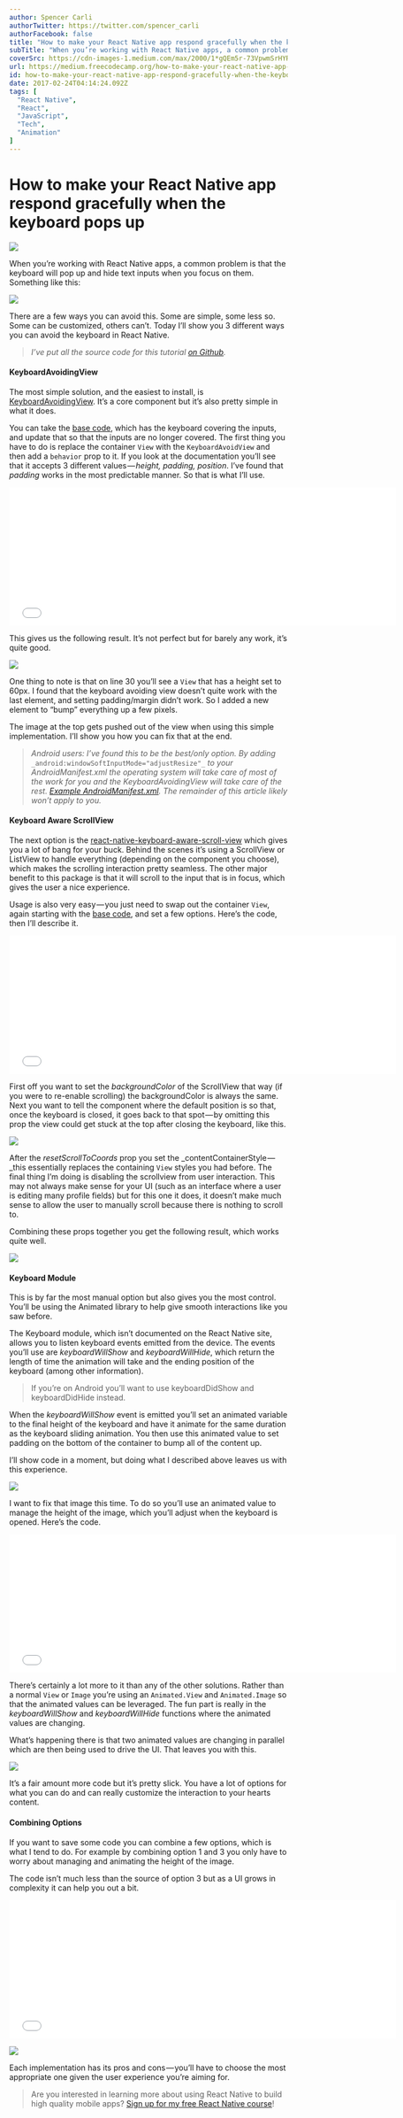 ```yaml
---
author: Spencer Carli
authorTwitter: https://twitter.com/spencer_carli
authorFacebook: false
title: "How to make your React Native app respond gracefully when the keyboard pops up"
subTitle: "When you’re working with React Native apps, a common problem is that the keyboard will pop up and hide text inputs when you focus on them..."
coverSrc: https://cdn-images-1.medium.com/max/2000/1*gQEm5r-73VpwmSrHYRi0AQ.jpeg
url: https://medium.freecodecamp.org/how-to-make-your-react-native-app-respond-gracefully-when-the-keyboard-pops-up-7442c1535580
id: how-to-make-your-react-native-app-respond-gracefully-when-the-keyboard-pops-up-7442c1535580
date: 2017-02-24T04:14:24.092Z
tags: [
  "React Native",
  "React",
  "JavaScript",
  "Tech",
  "Animation"
]
---
```

# How to make your React Native app respond gracefully when the keyboard pops up







![](https://cdn-images-1.medium.com/max/2000/1*gQEm5r-73VpwmSrHYRi0AQ.jpeg)







When you’re working with React Native apps, a common problem is that the keyboard will pop up and hide text inputs when you focus on them. Something like this:



![](https://cdn-images-1.medium.com/max/1600/1*dcFgfha_NfuPIi4YqEnsmQ.gif)



There are a few ways you can avoid this. Some are simple, some less so. Some can be customized, others can’t. Today I’ll show you 3 different ways you can avoid the keyboard in React Native.

> _I’ve put all the source code for this tutorial_ [_on Github_](https://github.com/spencercarli/react-native-keyboard-avoidance-examples)_._

#### KeyboardAvoidingView

The most simple solution, and the easiest to install, is [KeyboardAvoidingView](https://facebook.github.io/react-native/docs/keyboardavoidingview.html). It’s a core component but it’s also pretty simple in what it does.

You can take the [base code](https://gist.github.com/spencercarli/8acb7208090f759b0fc2fda3394796f1), which has the keyboard covering the inputs, and update that so that the inputs are no longer covered. The first thing you have to do is replace the container `View` with the `KeyboardAvoidView` and then add a `behavior` prop to it. If you look at the documentation you’ll see that it accepts 3 different values — _height, padding, position_. I’ve found that _padding_ works in the most predictable manner. So that is what I’ll use.





<iframe width="700" height="250" src="/media/f43b12ec148ba5ee0101fb475d256d71?postId=7442c1535580" data-media-id="f43b12ec148ba5ee0101fb475d256d71" allowfullscreen="" frameborder="0"></iframe>





This gives us the following result. It’s not perfect but for barely any work, it’s quite good.



![](https://cdn-images-1.medium.com/max/1600/1*YrvCTP6RN8zn7r7W1lJtuQ.gif)



One thing to note is that on line 30 you’ll see a `View` that has a height set to 60px. I found that the keyboard avoiding view doesn’t quite work with the last element, and setting padding/margin didn’t work. So I added a new element to “bump” everything up a few pixels.

The image at the top gets pushed out of the view when using this simple implementation. I’ll show you how you can fix that at the end.

> _Android users: I’ve found this to be the best/only option. By adding_ `_android:windowSoftInputMode="adjustResize"_` _to your AndroidManifest.xml the operating system will take care of most of the work for you and the KeyboardAvoidingView will take care of the rest._ [_Example AndroidManifest.xml_](https://gist.github.com/spencercarli/e1b9575c1c8845c2c20b86415dfba3db#file-androidmanifest-xml-L23)_. The remainder of this article likely won’t apply to you._

#### Keyboard Aware ScrollView

The next option is the [react-native-keyboard-aware-scroll-view](https://github.com/APSL/react-native-keyboard-aware-scroll-view) which gives you a lot of bang for your buck. Behind the scenes it’s using a ScrollView or ListView to handle everything (depending on the component you choose), which makes the scrolling interaction pretty seamless. The other major benefit to this package is that it will scroll to the input that is in focus, which gives the user a nice experience.

Usage is also very easy — you just need to swap out the container `View`, again starting with the [base code](https://gist.github.com/spencercarli/8acb7208090f759b0fc2fda3394796f1), and set a few options. Here’s the code, then I’ll describe it.





<iframe width="700" height="250" src="/media/0f79d3fbeae95986b5a974b225a22f6c?postId=7442c1535580" data-media-id="0f79d3fbeae95986b5a974b225a22f6c" allowfullscreen="" frameborder="0"></iframe>





First off you want to set the _backgroundColor_ of the ScrollView that way (if you were to re-enable scrolling) the backgroundColor is always the same. Next you want to tell the component where the default position is so that, once the keyboard is closed, it goes back to that spot — by omitting this prop the view could get stuck at the top after closing the keyboard, like this.



![](https://cdn-images-1.medium.com/max/1600/1*WzOzG3P9npDpHpFj896nXA.png)



After the _resetScrollToCoords_ prop you set the _contentContainerStyle — _this essentially replaces the containing `View` styles you had before. The final thing I’m doing is disabling the scrollview from user interaction. This may not always make sense for your UI (such as an interface where a user is editing many profile fields) but for this one it does, it doesn’t make much sense to allow the user to manually scroll because there is nothing to scroll to.

Combining these props together you get the following result, which works quite well.



![](https://cdn-images-1.medium.com/max/1600/1*M64W128GRs8X2IaBbSv7sA.gif)



#### Keyboard Module

This is by far the most manual option but also gives you the most control. You’ll be using the Animated library to help give smooth interactions like you saw before.

The Keyboard module, which isn’t documented on the React Native site, allows you to listen keyboard events emitted from the device. The events you’ll use are _keyboardWillShow_ and _keyboardWillHide_, which return the length of time the animation will take and the ending position of the keyboard (among other information).

> If you’re on Android you’ll want to use keyboardDidShow and keyboardDidHide instead.

When the _keyboardWillShow_ event is emitted you’ll set an animated variable to the final height of the keyboard and have it animate for the same duration as the keyboard sliding animation. You then use this animated value to set padding on the bottom of the container to bump all of the content up.

I’ll show code in a moment, but doing what I described above leaves us with this experience.



![](https://cdn-images-1.medium.com/max/1600/1*mOhomWU9OwZN8Kieq3Pezw.gif)



I want to fix that image this time. To do so you’ll use an animated value to manage the height of the image, which you’ll adjust when the keyboard is opened. Here’s the code.





<iframe width="700" height="250" src="/media/d04adf9b7619100894c5ec5bfdc8a559?postId=7442c1535580" data-media-id="d04adf9b7619100894c5ec5bfdc8a559" allowfullscreen="" frameborder="0"></iframe>





There’s certainly a lot more to it than any of the other solutions. Rather than a normal `View` or `Image` you’re using an `Animated.View` and `Animated.Image` so that the animated values can be leveraged. The fun part is really in the _keyboardWillShow_ and _keyboardWillHide_ functions where the animated values are changing.

What’s happening there is that two animated values are changing in parallel which are then being used to drive the UI. That leaves you with this.



![](https://cdn-images-1.medium.com/max/1600/1*Fj87SXCLXlkKsG7aAi_5mg.gif)



It’s a fair amount more code but it’s pretty slick. You have a lot of options for what you can do and can really customize the interaction to your hearts content.

#### Combining Options

If you want to save some code you can combine a few options, which is what I tend to do. For example by combining option 1 and 3 you only have to worry about managing and animating the height of the image.

The code isn’t much less than the source of option 3 but as a UI grows in complexity it can help you out a bit.





<iframe width="700" height="250" src="/media/0ae717e40f7d9faf9397ac9fc8c9109d?postId=7442c1535580" data-media-id="0ae717e40f7d9faf9397ac9fc8c9109d" allowfullscreen="" frameborder="0"></iframe>







![](https://cdn-images-1.medium.com/max/1600/1*g3clh5FFPJzBWt9egIY2cA.gif)



Each implementation has its pros and cons — you’ll have to choose the most appropriate one given the user experience you’re aiming for.

> Are you interested in learning more about using React Native to build high quality mobile apps? [Sign up for my free React Native course](http://learn.handlebarlabs.com/p/react-native-basics-build-a-currency-converter)!








